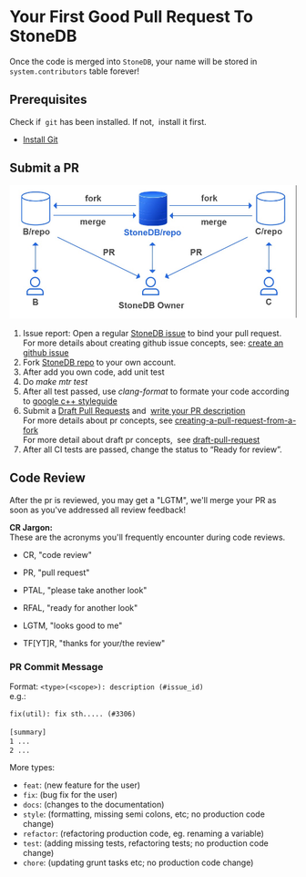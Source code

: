 # Your First Good Pull Request To StoneDB
Once the code is merged into `StoneDB`, your name will be stored in `system.contributors` table forever!
## Prerequisites
Check if  `git` has been installed. If not,  install it first.

- [Install Git](https://git-scm.com/downloads)

## Submit a PR

![contributing.png](./Docs/contributing.png)

1. Issue report: Open a regular [StoneDB issue](https://github.com/stoneatom/stonedb/issues/new/choose) to bind your pull request.<br />For more details about creating github issue concepts, see: [create an github issue](https://docs.github.com/en/issues/tracking-your-work-with-issues/creating-an-issue)
2.  Fork [StoneDB repo](https://github.com/stoneatom/stonedb) to your own account. 
3.  After add you own code, add unit test 
4.  Do *make mtr test*
5.  After all test passed, use *clang-format* to formate your code according to [google c++ styleguide](https://google.github.io/styleguide/cppguide.html) 
6.  Submit a [Draft Pull Requests](https://github.blog/2019-02-14-introducing-draft-pull-requests/) and  [write your PR description](https://github.com/stoneatom/stonedb/blob/stonedb-5.7/.github/pull_request_template.md)<br />For more details about pr concepts, see [creating-a-pull-request-from-a-fork](https://docs.github.com/en/pull-requests/collaborating-with-pull-requests/proposing-changes-to-your-work-with-pull-requests/creating-a-pull-request-from-a-fork)<br />For more detail about draft pr concepts,  see [draft-pull-request](https://docs.github.com/en/pull-requests/collaborating-with-pull-requests/proposing-changes-to-your-work-with-pull-requests/about-pull-requests#draft-pull-requests) 
7.  After all CI tests are passed, change the status to “Ready for review”. 


## Code Review
After the pr is reviewed, you may get a "LGTM", we'll merge your PR as soon as you've addressed all review feedback!

**CR Jargon:**<br />These are the acronyms you'll frequently encounter during code reviews.

- CR, "code review"

- PR, "pull request"

- PTAL, "please take another look"

- RFAL, "ready for another look"

- LGTM, "looks good to me"

- TF[YT]R, "thanks for your/the review"


### PR Commit Message

Format: `<type>(<scope>): description (#issue_id)`<br />e.g.:

```
fix(util): fix sth..... (#3306)

[summary]
1 ...
2 ...
```

More types:

- `feat`: (new feature for the user)
- `fix`: (bug fix for the user)
- `docs`: (changes to the documentation)
- `style`: (formatting, missing semi colons, etc; no production code change)
- `refactor`: (refactoring production code, eg. renaming a variable)
- `test`: (adding missing tests, refactoring tests; no production code change)
- `chore`: (updating grunt tasks etc; no production code change)
